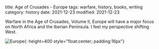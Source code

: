 title: Age of Crusades - Europe
tags: warfare, history, books, writing
category: history
date: 2021-12-23
modified: 2021-12-23

Warfare in the Age of Crusades, Volume II, Europe will have a major focus on North Africa and the Iberian Peninsula.  I feel my perspective shifting West.

![Europe]({static}/images/2021/iberia_africa.png){: height=400 style="float:center; padding:16px"}


